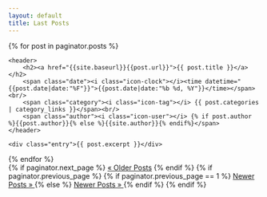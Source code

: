 ```yaml
--- 
layout: default 
title: Last Posts 
---
```


<!-- Show last 5 posts here -->
{% for post in paginator.posts %}
<article>

    <header>
        <h2><a href="{{site.baseurl}}{{post.url}}">{{ post.title }}</a></h2>
        <span class="date"><i class="icon-clock"></i><time datetime="{{post.date|date:"%F"}}">{{post.date|date:"%b %d, %Y"}}</time></span><br/>
        <span class="category"><i class="icon-tag"></i> {{ post.categories | category_links }}</span><br/>
        <span class="author"><i class="icon-user"></i> {% if post.author %}{{post.author}}{% else %}{{site.author}}{% endif%}</span>
    </header>

    <div class="entry">{{ post.excerpt }}</div>

</article>
{% endfor %}


<div id="paginator">
    {% if paginator.next_page %}
    <a href="{{site.baseurl}}/page{{paginator.next_page}}">
            &laquo; Older Posts</a> {% endif %} {% if paginator.previous_page %} {% if paginator.previous_page == 1 %}
    <span class="more">
                <a href="{{site.baseurl}}/">
                Newer Posts &raquo; </a>
                </span> {% else %}
    <span class="more">
                <a href="{{site.baseurl}}/page{{paginator.previous_page}}">
                Newer Posts &raquo; </a>
                </span> {% endif %} {% endif %}
</div>